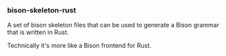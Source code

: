 ### bison-skeleton-rust

A set of bison skeleton files that can be used to generate a Bison grammar that is written in Rust.

Technically it's more like a Bison frontend for Rust.
